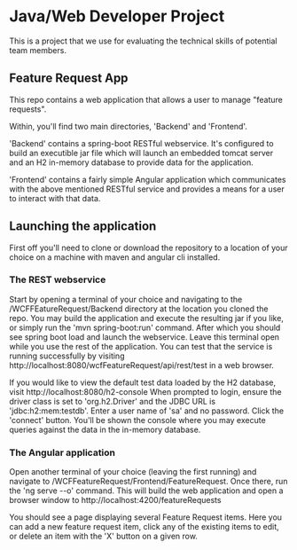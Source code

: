 # Java/Web Developer Project
This is a project that we use for evaluating the technical skills of potential team members.

## Feature Request App
This repo contains a web application that allows a user to manage "feature requests". 

Within, you'll find two main directories, 'Backend' and 'Frontend'.

'Backend' contains a spring-boot RESTful webservice. It's configured to build an executible jar file which will launch
an embedded tomcat server and an H2 in-memory database to provide data for the application. 

'Frontend' contains a fairly simple Angular application which communicates with the above mentioned RESTful service and provides
a means for a user to interact with that data.

## Launching the application
First off you'll need to clone or download the repository to a location of your choice on a machine with maven and angular cli installed. 

### The REST webservice
Start by opening a terminal of your choice and navigating to the /WCFFEatureRequest/Backend directory at the location you cloned the repo.
You may build the application and execute the resulting jar if you like, or simply run the 'mvn spring-boot:run' command.
After which you should see spring boot load and launch the webservice. Leave this terminal open while you use the rest of the application.
You can test that the service is running successfully by
visiting http://localhost:8080/wcfFeatureRequest/api/rest/test in a web browser. 

If you would like to view the default test
data loaded by the H2 database, visit http://localhost:8080/h2-console
When prompted to login, ensure the driver class is set to 'org.h2.Driver' and the JDBC URL is 'jdbc:h2:mem:testdb'. Enter a 
user name of 'sa' and no password. Click the 'connect' button. You'll be shown the console where you may execute queries against
the data in the in-memory database.

### The Angular application
Open another terminal of your choice (leaving the first running) and navigate to /WCFFeatureRequest/Frontend/FeatureRequest.
Once there, run the 'ng serve --o' command. This will build the web application and open a browser window to 
http://localhost:4200/featureRequests

You should see a page displaying several Feature Request items. Here you can add a new feature request item, 
click any of the existing items to edit, or delete an item with the 'X' button on a given row.